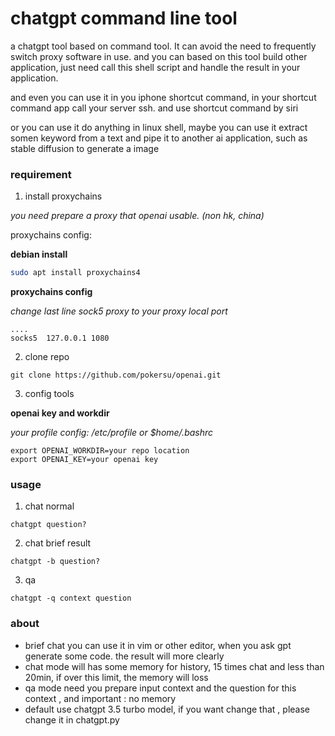 # chatgpt command line tool

a chatgpt tool based on command tool. It can avoid the need to frequently switch proxy software in use. 
and you can based on this tool build other application, just need call this shell script and handle the result in your application.

and even you can use it in you iphone shortcut command, in your shortcut command app call your server ssh. and use shortcut command by siri


or you can use it do anything in linux shell, maybe you can use it extract somen keyword from a text and pipe it to another ai application, such as stable diffusion to generate a image

### requirement

1. install proxychains 

*you need prepare a proxy that openai usable. (non hk, china)* 

proxychains config:

**debian install** 
```bash
sudo apt install proxychains4
```
**proxychains config** 

*change last line sock5 proxy to your proxy local port* 
```
....
socks5  127.0.0.1 1080
```


2. clone repo

```
git clone https://github.com/pokersu/openai.git
```


3. config tools

**openai key and workdir** 

*your profile config: /etc/profile or $home/.bashrc* 

```
export OPENAI_WORKDIR=your repo location
export OPENAI_KEY=your openai key
```


### usage

1. chat normal

```
chatgpt question?
```

2. chat brief result

```
chatgpt -b question?
```


3. qa

```
chatgpt -q context question
```



### about


- brief chat you can use it in vim or other editor, when you ask gpt generate some code. the result will more clearly
- chat mode will has some memory for history, 15 times chat and less than 20min, if over this limit, the memory will loss
- qa mode need you prepare input context and the question for this context , and important : no memory 
- default use chatgpt 3.5 turbo model, if you want change that , please change it in chatgpt.py
